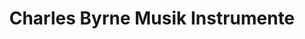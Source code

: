---
title: "Charles Byrne Musik Instrumente"
url: /dublin/charles-byrne-musik-instrumente/
shop: musical instrument
---